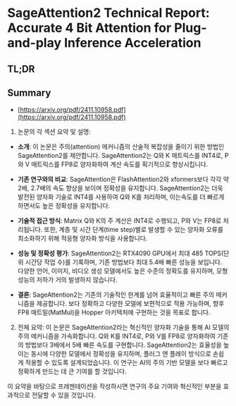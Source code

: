 # SageAttention2 Technical Report: Accurate 4 Bit Attention for Plug-and-play Inference Acceleration
## TL;DR
## Summary
- [https://arxiv.org/pdf/2411.10958.pdf](https://arxiv.org/pdf/2411.10958.pdf)

1. 논문의 각 섹션 요약 및 설명:

- **소개**:
  이 논문은 주의(attention) 메커니즘의 산술적 복잡성을 줄이기 위한 방법인 SageAttention2를 제안합니다. SageAttention2는 Q와 K 매트릭스를 INT4로, P와 V 매트릭스를 FP8로 양자화하여 계산 속도를 획기적으로 향상시킵니다.
  
- **기존 연구와의 비교**:
  SageAttention은 FlashAttention2와 xformers보다 각각 약 2배, 2.7배의 속도 향상을 보이며 정확성을 유지합니다. SageAttention2는 더욱 발전된 양자화 기술로 INT4를 사용하여 Q와 K를 처리하며, 이는속도를 더 빠르게 하면서도 높은 정확성을 유지합니다.
  
- **기술적 접근 방식**:
  Matrix Q와 K의 주 계산은 INT4로 수행되고, P와 V는 FP8로 처리됩니다. 또한, 계층 및 시간 단계(time step)별로 발생할 수 있는 양자화 오류를 최소화하기 위해 적응형 양자화 방식을 사용합니다.
  
- **성능 및 정확성 평가**:
  SageAttention2는 RTX4090 GPU에서 최대 485 TOPS(단위 시간당 작업 수)를 기록하며, 기존 방법보다 최대 5.4배 빠른 성능을 보입니다. 다양한 언어, 이미지, 비디오 생성 모델에서도 높은 수준의 정확도를 유지하며, 모형 성능의 저하가 거의 발생하지 않습니다.

- **결론**:
  SageAttention2는 기존의 기술적인 한계를 넘어 효율적이고 빠른 주의 메커니즘을 제공합니다. 보다 정확하고 다양한 모델에 보편적으로 적용 가능하며, 향후 FP8 매트밀(MatMul)을 Hopper 아키텍처에 구현하는 것을 목표로 합니다.

2. 전체 요약:
이 논문은 SageAttention2라는 혁신적인 양자화 기술을 통해 AI 모델의 주의 메커니즘을 가속화합니다. Q와 K를 INT4로, P와 V를 FP8로 양자화하여 기존의 방법보다 3배에서 5배 빠른 속도를 구현합니다. SageAttention2는 효율성을 높이는 동시에 다양한 모델에서 정확성을 유지하며, 플러그 앤 플레이 방식으로 손쉽게 적용할 수 있도록 설계되었습니다. 이 연구는 AI의 주의 기반 모델을 보다 빠르고 정확하게 만드는 데 큰 기여를 할 것입니다.  

이 요약을 바탕으로 프레젠테이션을 작성하시면 연구의 주요 기여와 혁신적인 부분을 효과적으로 전달할 수 있을 것입니다.